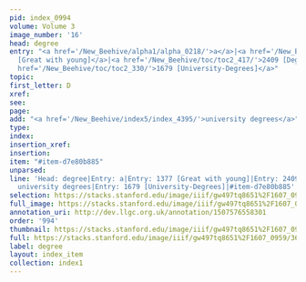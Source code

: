 ```yaml
---
pid: index_0994
volume: Volume 3
image_number: '16'
head: degree
entry: "<a href='/New_Beehive/alpha1/alpha_0218/'>a</a>|<a href='/New_Beehive/toc/toc2_269/'>1377
  [Great with young]</a>|<a href='/New_Beehive/toc/toc2_417/'>2409 [Degree]</a>|<a
  href='/New_Beehive/toc/toc2_330/'>1679 [University-Degrees]</a>"
topic: 
first_letter: D
xref: 
see: 
page: 
add: "<a href='/New_Beehive/index5/index_4395/'>university degrees</a>"
type: 
index: 
insertion_xref: 
insertion: 
item: "#item-d7e80b885"
unparsed: 
line: 'Head: degree|Entry: a|Entry: 1377 [Great with young]|Entry: 2409 [Degree]|Add:
  university degrees|Entry: 1679 [University-Degrees]|#item-d7e80b885'
selection: https://stacks.stanford.edu/image/iiif/gw497tq8651%2F1607_0959/367,2409,765,183/full/0/default.jpg
full_image: https://stacks.stanford.edu/image/iiif/gw497tq8651%2F1607_0959/full/full/0/default.jpg
annotation_uri: http://dev.llgc.org.uk/annotation/1507576558301
order: '994'
thumbnail: https://stacks.stanford.edu/image/iiif/gw497tq8651%2F1607_0959/367,2409,765,183/150,/0/default.jpg
full: https://stacks.stanford.edu/image/iiif/gw497tq8651%2F1607_0959/367,2409,765,183/full/0/default.jpg
label: degree
layout: index_item
collection: index1
---
```

